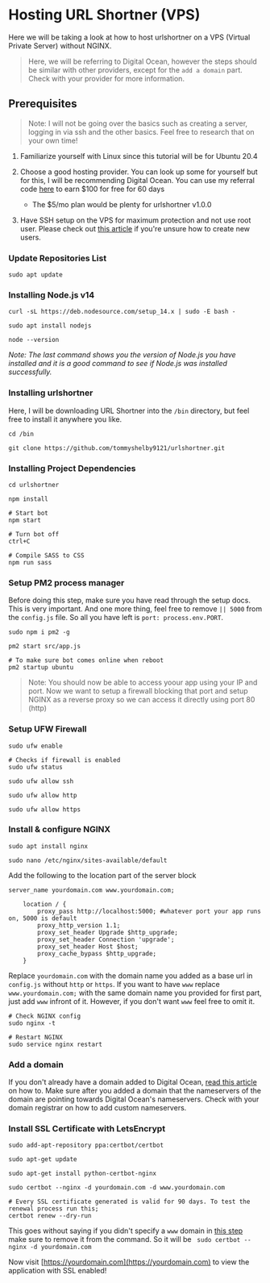 # Hosting URL Shortner (VPS)

Here we will be taking a look at how to host urlshortner on a VPS (Virtual Private Server) without NGINX.

> Here, we will be referring to Digital Ocean, however the steps should be similar with other providers, except for the `add a domain` part. Check with your provider for more information.

## Prerequisites
> Note: I will not be going over the basics such as creating a server, logging in via ssh and the other basics. Feel free to research that on your own time!

1. Familiarize yourself with Linux since this tutorial will be for Ubuntu 20.4

2. Choose a good hosting provider. You can look up some for yourself but for this, I will be recommending Digital Ocean. You can use my referral code [here](https://m.do.co/c/0ca904582444) to earn $100 for free for 60 days
    - The $5/mo plan would be plenty for urlshortner v1.0.0

3. Have SSH setup on the VPS for maximum protection and not use root user. Please check out [this article](https://www.digitalocean.com/community/tutorials/initial-server-setup-with-ubuntu-20-04) if you're unsure how to create new users.

### Update Repositories List
```shell script
sudo apt update
```

### Installing Node.js v14
```shell script
curl -sL https://deb.nodesource.com/setup_14.x | sudo -E bash -

sudo apt install nodejs

node --version
```
_Note: The last command shows you the version of Node.js you have installed and it is a good command to see if Node.js was installed successfully._

### Installing urlshortner

Here, I will be downloading URL Shortner into the `/bin` directory, but feel free to install it anywhere you like.

```shell script
cd /bin

git clone https://github.com/tommyshelby9121/urlshortner.git
```

### Installing Project Dependencies
```shell script
cd urlshortner

npm install

# Start bot
npm start

# Turn bot off
ctrl+C

# Compile SASS to CSS
npm run sass
```

### Setup PM2 process manager

Before doing this step, make sure you have read through the setup docs. This is very important. And one more thing, feel free to remove `|| 5000` from the `config.js` file. So all you have left is `port: process.env.PORT`.
```shell script
sudo npm i pm2 -g

pm2 start src/app.js

# To make sure bot comes online when reboot
pm2 startup ubuntu
```

> Note: You should now be able to access yoour app using your IP and port. Now we want to setup a firewall blocking that port and setup NGINX as a reverse proxy so we can access it directly using port 80 (http)

### Setup UFW Firewall
```shell script
sudo ufw enable

# Checks if firewall is enabled
sudo ufw status

sudo ufw allow ssh

sudo ufw allow http

sudo ufw allow https
```

### Install & configure NGINX
```shell script
sudo apt install nginx

sudo nano /etc/nginx/sites-available/default
```
Add the following to the location part of the server block

```shell script
server_name yourdomain.com www.yourdomain.com;

    location / {
        proxy_pass http://localhost:5000; #whatever port your app runs on, 5000 is default
        proxy_http_version 1.1;
        proxy_set_header Upgrade $http_upgrade;
        proxy_set_header Connection 'upgrade';
        proxy_set_header Host $host;
        proxy_cache_bypass $http_upgrade;
    }
```
Replace `yourdomain.com` with the domain name you added as a base url in `config.js` without `http` or `https`. If you want to have `www` replace `www.yourdomain.com;` with the same domain name you provided for first part, just add `www` infront of it. However, if you don't want `www` feel free to omit it.

```shell script
# Check NGINX config
sudo nginx -t

# Restart NGINX
sudo service nginx restart
```

### Add a domain
If you don't already have a domain added to Digital Ocean, [read this article](https://www.digitalocean.com/docs/networking/dns/how-to/add-domains/) on how to. Make sure after you added a domain that the nameservers of the domain are pointing towards Digital Ocean's nameservers. Check with your domain registrar on how to add custom nameservers.

### Install SSL Certificate with LetsEncrypt
```shell script
sudo add-apt-repository ppa:certbot/certbot

sudo apt-get update

sudo apt-get install python-certbot-nginx

sudo certbot --nginx -d yourdomain.com -d www.yourdomain.com

# Every SSL certificate generated is valid for 90 days. To test the renewal process run this;
certbot renew --dry-run
```
This goes without saying if you didn't specify a `www` domain in [this step](https://github.com/tommyshelby9121/urlshortner/blob/master/docs/hosting/WITH_NGINX.md#install--configure-nginx) make sure to remove it from the command. So it will be `
sudo certbot --nginx -d yourdomain.com`

Now visit [https://yourdomain.com](https://yourdomain.com) to view the application with SSL enabled!